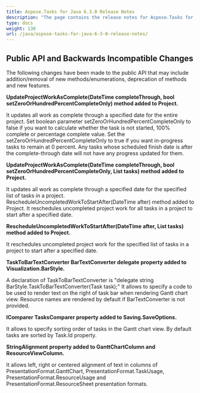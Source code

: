 ```yaml
---
title: Aspose.Tasks for Java 6.3.0 Release Notes
description: "The page contains the release notes for Aspose.Tasks for Java 6.3.0."
type: docs
weight: 130
url: /java/aspose-tasks-for-java-6-3-0-release-notes/
---
```


## **Public API and Backwards Incompatible Changes**

The following changes have been made to the public API that may include addition/removal of new methods/enumerations, deprecation of methods and new features.

**UpdateProjectWorkAsComplete(DateTime completeThrough, bool setZeroOrHundredPercentCompleteOnly) method added to Project.**

It updates all work as complete through a specified date for the entire project. Set boolean parameter setZeroOrHundredPercentCompleteOnly to false if you want to calculate whether the task is not started, 100% complete or percentage complete value. Set the setZeroOrHundredPercentCompleteOnly to true if you want in-progress tasks to remain at 0 percent. Any tasks whose scheduled finish date is after the complete-through date will not have any progress updated for them.

**UpdateProjectWorkAsComplete(DateTime completeThrough, bool setZeroOrHundredPercentCompleteOnly, List<Task> tasks) method added to Project.**

It updates all work as complete through a specified date for the specified list of tasks in a project. RescheduleUncompletedWorkToStartAfter(DateTime after) method added to Project. It reschedules uncompleted project work for all tasks in a project to start after a specified date.

**RescheduleUncompletedWorkToStartAfter(DateTime after, List<Task> tasks) method added to Project.**

It reschedules uncompleted project work for the specified list of tasks in a project to start after a specified date.

**TaskToBarTextConverter BarTextConverter delegate property added to Visualization.BarStyle.**

A declaration of TaskToBarTextConverter is "delegate string BarStyle.TaskToBarTextConverter(Task task);"
It allows to specify a code to be used to render text on the right of task bar when rendering Gantt chart view.
Resource names are rendered by default if BarTextConverter is not provided.

**IComparer<Task> TasksComparer property added to Saving.SaveOptions.**

It allows to specify sorting order of tasks in the Gantt chart view.
By default tasks are sorted by Task.Id property.

**StringAlignment property added to GanttChartColumn and ResourceViewColumn.**

It allows left, right or centered alignment of text in columns of PresentationFormat.GanttChart, PresentationFormat.TaskUsage, PresentationFormat.ResourceUsage and PresentationFormat.ResourceSheet presentation formats.
